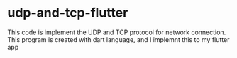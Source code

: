 # udp-and-tcp-flutter

This code is implement the UDP and TCP protocol for network connection. This program is created with dart language, and I implemnt this to my flutter app
